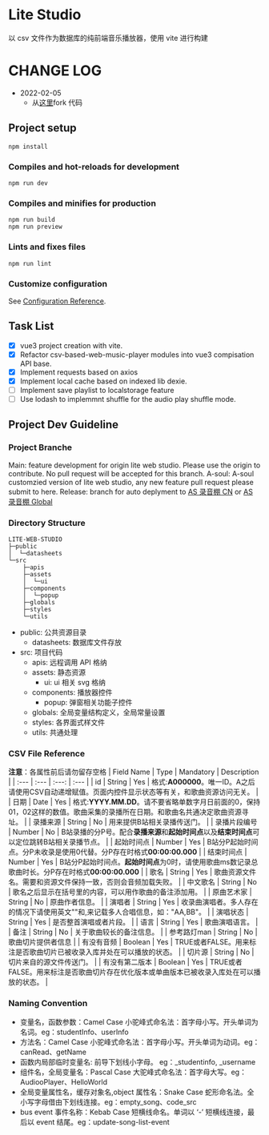 # Lite Studio

以 csv 文件作为数据库的纯前端音乐播放器，使用 vite 进行构建

# CHANGE LOG

- 2022-02-05
  - 从[这里](https://github.com/K-bai/csv-based-web-music-player)fork 代码

## Project setup

```
npm install
```

### Compiles and hot-reloads for development

```
npm run dev
```

### Compiles and minifies for production

```
npm run build
npm run preview
```

### Lints and fixes files

```
npm run lint
```

### Customize configuration

See [Configuration Reference](https://cn.vitejs.dev/config/#configuring-vite).

## Task List

- [x] vue3 project creation with vite.
- [x] Refactor csv-based-web-music-player modules into vue3 compisation API base.
- [x] Implement requests based on axios
- [x] Implement local cache based on indexed lib dexie.
- [ ] Implement save playlist to localstorage feature
- [ ] Use lodash to implemmnt shuffle for the audio play shuffle mode.

## Project Dev Guideline

### Project Branche

Main: feature development for origin lite web studio. Please use the origin to contribute. No pull request will be accepted for this branch.
A-soul: A-soul customzied version of lite web studio, any new feature pull request please submit to here.
Release: branch for auto deplyment to [AS 录音棚 CN](https://studio.asf.ink/) or [AS 录音棚 Global](https://studio.a-soul.fans/)

### Directory Structure

```
LITE-WEB-STUDIO
├─public
│  └─datasheets
└─src
    ├─apis
    ├─assets
    │  └─ui
    ├─components
    │  └─popup
    ├─globals
    ├─styles
    └─utils
```

- public: 公共资源目录
  - datasheets: 数据库文件存放
- src: 项目代码
  - apis: 远程调用 API 格纳
  - assets: 静态资源
    - ui: ui 相关 svg 格纳
  - components: 播放器控件
    - popup: 弹窗相关功能子控件
  - globals: 全局变量结构定义，全局常量设置
  - styles: 各界面式样文件
  - utils: 共通处理

### CSV File Reference
**注意**：各属性前后请勿留存空格
|  Field Name  |       Type      |   Mandatory   |  Description  |
| :---         | :---            |     :---:     | :---          |
| id           | String          | Yes           | 格式:**A000000**。唯一ID。A之后请使用CSV自动递增赋值。页面内控件显示状态等有关，和歌曲资源访问无关。    |
| 日期         | Date             | Yes           | 格式:**YYYY.MM.DD**。请不要省略单数字月日前面的0，保持01，02这样的数值。歌曲采集的录播所在日期。和歌曲名共通决定歌曲资源寻址。 |
| 录播来源      | String          | No            | 用来提供B站相关录播传送门。          |
| 录播片段编号  | Number          | No            | B站录播的分P号。配合**录播来源**和**起始时间点**以及**结束时间点**可以定位跳转B站相关录播节点。          |
| 起始时间点    | Number          | Yes           | B站分P起始时间点。分P未收录是使用0代替。分P存在时格式**00:00:00.000**          |
| 结束时间点    | Number          | Yes           | B站分P起始时间点。**起始时间点**为0时，请使用歌曲ms数记录总歌曲时长。分P存在时格式**00:00:00.000**          |
| 歌名         | String          | Yes           | 歌曲资源文件名。需要和资源文件保持一致，否则会音频加载失败。          |
| 中文歌名      | String          | No            | 歌名之后显示在括号里的内容，可以用作歌曲的备注添加用。          |
| 原曲艺术家    | String          | No            | 原曲作者信息。          |
| 演唱者        | String          | Yes           | 收录曲演唱者。多人存在的情况下请使用英文""和,来记载多人合唱信息，如："AA,BB"。       |
| 演唱状态      | String          | Yes           | 是否整首演唱或者片段。          |
| 语言         | String          |  Yes          | 歌曲演唱语言。          |
| 备注         | String          | No            | 关于歌曲较长的备注信息。          |
| 参考路灯man   | String          | No            | 歌曲切片提供者信息          |
| 有没有音频    | Boolean         | Yes           | TRUE或者FALSE。用来标注是否歌曲切片已被收录入库并处在可以播放的状态。       |
| 切片源        | String          | No           | 切片来自的源文件传送门。          |
| 有没有第二版本 | Boolean         | Yes          | TRUE或者FALSE。用来标注是否歌曲切片存在优化版本或单曲版本已被收录入库处在可以播放的状态。            |

### Naming Convention

- 变量名，函数参数：Camel Case 小驼峰式命名法：首字母小写。开头单词为名词。eg：studentInfo、userInfo
- 方法名：Camel Case 小驼峰式命名法：首字母小写。开头单词为动词。eg：canRead、getName
- 函数内局部临时变量名: 前导下划线小字母。 eg：\_studentinfo, \_username
- 组件名，全局变量名：Pascal Case 大驼峰式命名法：首字母大写。eg：AudiooPlayer、HelloWorld
- 全局变量属性名，缓存对象名,object 属性名：Snake Case 蛇形命名法。全小写字母借由下划线连接。eg：empty_song、code_src
- bus event 事件名称：Kebab Case 短横线命名。单词以 ‘-’ 短横线连接，最后以 event 结尾。eg：update-song-list-event
